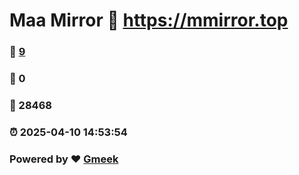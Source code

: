 # Maa Mirror :link: https://mmirror.top 
### :page_facing_up: [9](https://mmirror.top/tag.html) 
### :speech_balloon: 0 
### :hibiscus: 28468 
### :alarm_clock: 2025-04-10 14:53:54 
### Powered by :heart: [Gmeek](https://github.com/Meekdai/Gmeek)
